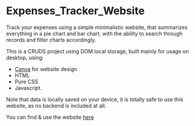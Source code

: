 # Expenses_Tracker_Website
Track your expenses using a simple minimalistic website, that summarizes everything in a pie chart and bar chart, with the ability to search through records and filter charts accordingly.

This is a CRUDS project using DOM local storage, built mainly for usage on desktop, using:
- [Canva](https://www.canva.com/) for website design
- HTML
- Pure CSS
- Javascript.


Note that data is locally saved on your device, it is totally safe to use this website, as no backend is included at all.

You can find & use the website [here](https://homanydata.github.io/Expenses_Tracker_Website/)
